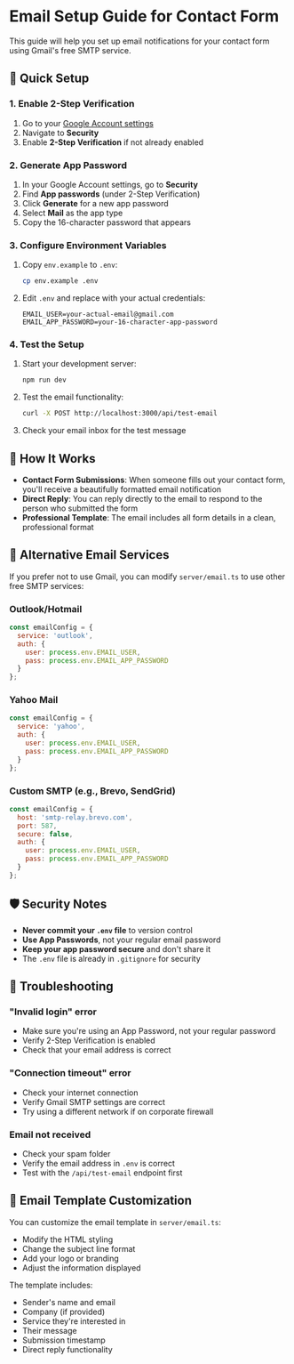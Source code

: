 # Email Setup Guide for Contact Form

This guide will help you set up email notifications for your contact form using Gmail's free SMTP service.

## 🚀 Quick Setup

### 1. Enable 2-Step Verification
1. Go to your [Google Account settings](https://myaccount.google.com/)
2. Navigate to **Security**
3. Enable **2-Step Verification** if not already enabled

### 2. Generate App Password
1. In your Google Account settings, go to **Security**
2. Find **App passwords** (under 2-Step Verification)
3. Click **Generate** for a new app password
4. Select **Mail** as the app type
5. Copy the 16-character password that appears

### 3. Configure Environment Variables
1. Copy `env.example` to `.env`:
   ```bash
   cp env.example .env
   ```

2. Edit `.env` and replace with your actual credentials:
   ```env
   EMAIL_USER=your-actual-email@gmail.com
   EMAIL_APP_PASSWORD=your-16-character-app-password
   ```

### 4. Test the Setup
1. Start your development server:
   ```bash
   npm run dev
   ```

2. Test the email functionality:
   ```bash
   curl -X POST http://localhost:3000/api/test-email
   ```

3. Check your email inbox for the test message

## 📧 How It Works

- **Contact Form Submissions**: When someone fills out your contact form, you'll receive a beautifully formatted email notification
- **Direct Reply**: You can reply directly to the email to respond to the person who submitted the form
- **Professional Template**: The email includes all form details in a clean, professional format

## 🔧 Alternative Email Services

If you prefer not to use Gmail, you can modify `server/email.ts` to use other free SMTP services:

### Outlook/Hotmail
```javascript
const emailConfig = {
  service: 'outlook',
  auth: {
    user: process.env.EMAIL_USER,
    pass: process.env.EMAIL_APP_PASSWORD
  }
};
```

### Yahoo Mail
```javascript
const emailConfig = {
  service: 'yahoo',
  auth: {
    user: process.env.EMAIL_USER,
    pass: process.env.EMAIL_APP_PASSWORD
  }
};
```

### Custom SMTP (e.g., Brevo, SendGrid)
```javascript
const emailConfig = {
  host: 'smtp-relay.brevo.com',
  port: 587,
  secure: false,
  auth: {
    user: process.env.EMAIL_USER,
    pass: process.env.EMAIL_APP_PASSWORD
  }
};
```

## 🛡️ Security Notes

- **Never commit your `.env` file** to version control
- **Use App Passwords**, not your regular email password
- **Keep your app password secure** and don't share it
- The `.env` file is already in `.gitignore` for security

## 🐛 Troubleshooting

### "Invalid login" error
- Make sure you're using an App Password, not your regular password
- Verify 2-Step Verification is enabled
- Check that your email address is correct

### "Connection timeout" error
- Check your internet connection
- Verify Gmail SMTP settings are correct
- Try using a different network if on corporate firewall

### Email not received
- Check your spam folder
- Verify the email address in `.env` is correct
- Test with the `/api/test-email` endpoint first

## 📱 Email Template Customization

You can customize the email template in `server/email.ts`:
- Modify the HTML styling
- Change the subject line format
- Add your logo or branding
- Adjust the information displayed

The template includes:
- Sender's name and email
- Company (if provided)
- Service they're interested in
- Their message
- Submission timestamp
- Direct reply functionality 
